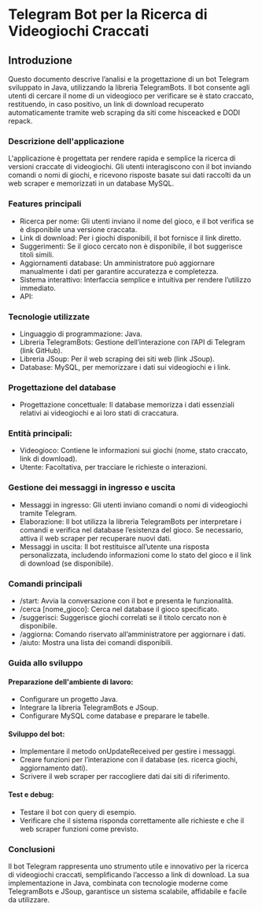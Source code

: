 # Telegram Bot per la Ricerca di Videogiochi Craccati

## Introduzione
Questo documento descrive l’analisi e la progettazione di un bot Telegram sviluppato in Java, utilizzando la libreria TelegramBots. Il bot consente agli utenti di cercare il nome di un videogioco per verificare se è stato craccato, restituendo, in caso positivo, un link di download recuperato automaticamente tramite web scraping da siti come hisceacked e DODI repack.

### Descrizione dell'applicazione
L'applicazione è progettata per rendere rapida e semplice la ricerca di versioni craccate di videogiochi. Gli utenti interagiscono con il bot inviando comandi o nomi di giochi, e ricevono risposte basate sui dati raccolti da un web scraper e memorizzati in un database MySQL.

### Features principali
- Ricerca per nome: Gli utenti inviano il nome del gioco, e il bot verifica se è disponibile una versione craccata.
- Link di download: Per i giochi disponibili, il bot fornisce il link diretto.
- Suggerimenti: Se il gioco cercato non è disponibile, il bot suggerisce titoli simili.
- Aggiornamenti database: Un amministratore può aggiornare manualmente i dati per garantire accuratezza e completezza.
- Sistema interattivo: Interfaccia semplice e intuitiva per rendere l’utilizzo immediato.
- API: 

### Tecnologie utilizzate
- Linguaggio di programmazione: Java.
- Libreria TelegramBots: Gestione dell’interazione con l’API di Telegram (link GitHub).
- Libreria JSoup: Per il web scraping dei siti web (link JSoup).
- Database: MySQL, per memorizzare i dati sui videogiochi e i link.

### Progettazione del database
- Progettazione concettuale: Il database memorizza i dati essenziali relativi ai videogiochi e ai loro stati di craccatura.

### Entità principali:
- Videogioco: Contiene le informazioni sui giochi (nome, stato craccato, link di download).
- Utente: Facoltativa, per tracciare le richieste o interazioni.


### Gestione dei messaggi in ingresso e uscita
- Messaggi in ingresso: Gli utenti inviano comandi o nomi di videogiochi tramite Telegram.
- Elaborazione: Il bot utilizza la libreria TelegramBots per interpretare i comandi e verifica nel database l’esistenza del gioco. Se necessario, attiva il web scraper per recuperare nuovi dati.
- Messaggi in uscita: Il bot restituisce all’utente una risposta personalizzata, includendo informazioni come lo stato del gioco e il link di download (se disponibile).

### Comandi principali
- /start: Avvia la conversazione con il bot e presenta le funzionalità.
- /cerca [nome_gioco]: Cerca nel database il gioco specificato.
- /suggerisci: Suggerisce giochi correlati se il titolo cercato non è disponibile.
- /aggiorna: Comando riservato all’amministratore per aggiornare i dati.
- /aiuto: Mostra una lista dei comandi disponibili.

### Guida allo sviluppo
#### Preparazione dell'ambiente di lavoro:
- Configurare un progetto Java.
- Integrare la libreria TelegramBots e JSoup.
- Configurare MySQL come database e preparare le tabelle.
#### Sviluppo del bot:
- Implementare il metodo onUpdateReceived per gestire i messaggi.
- Creare funzioni per l’interazione con il database (es. ricerca giochi, aggiornamento dati).
- Scrivere il web scraper per raccogliere dati dai siti di riferimento.
#### Test e debug:
- Testare il bot con query di esempio.
- Verificare che il sistema risponda correttamente alle richieste e che il web scraper funzioni come previsto.

### Conclusioni
Il bot Telegram rappresenta uno strumento utile e innovativo per la ricerca di videogiochi craccati, semplificando l’accesso a link di download. La sua implementazione in Java, combinata con tecnologie moderne come TelegramBots e JSoup, garantisce un sistema scalabile, affidabile e facile da utilizzare.


